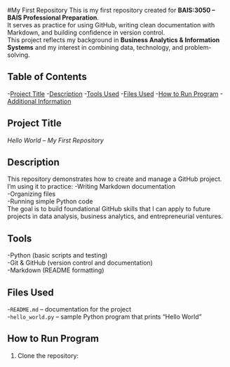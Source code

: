 #My First Repository
This is my first repository created for **BAIS:3050 – BAIS Professional Preparation**.  
It serves as practice for using GitHub, writing clean documentation with Markdown, and building confidence in version control.  
This project reflects my background in **Business Analytics & Information Systems** and my interest in combining data, technology, and problem-solving.

## Table of Contents
-[Project Title](#project-title)
-[Description](#description)
-[Tools Used](#tools-used)
-[Files Used](#files-used)
-[How to Run Program](#how-to-run-program)
-[Additional Information](#additional-information)

## Project Title
*Hello World – My First Repository*

## Description
This repository demonstrates how to create and manage a GitHub project.  
I’m using it to practice:
-Writing Markdown documentation  
-Organizing files  
-Running simple Python code  
The goal is to build foundational GitHub skills that I can apply to future projects in data analysis, business analytics, and entrepreneurial ventures.  

## Tools 
-Python (basic scripts and testing)  
-Git & GitHub (version control and documentation)  
-Markdown (README formatting)  

## Files Used
-`README.md` – documentation for the project  
-`hello_world.py` – sample Python program that prints “Hello World”  

## How to Run Program
1. Clone the repository:  
   ```bash
